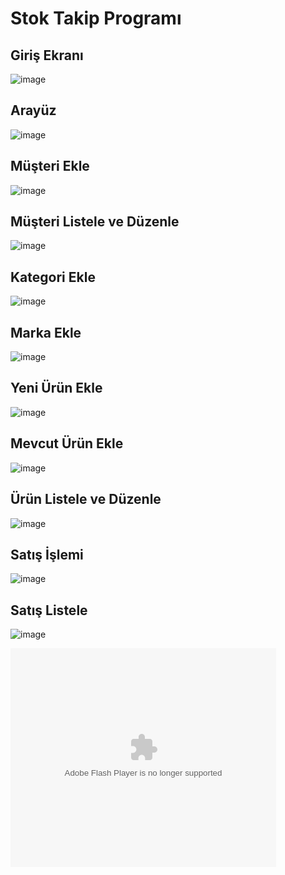 # Stok Takip Programı

## Giriş Ekranı
![image](https://github.com/EnginBolatt/stokTakip/blob/main/ekranFotograflari/girisEkrani.png)

## Arayüz
![image](https://github.com/EnginBolatt/stokTakip/blob/main/ekranFotograflari/Lobi1.png)

## Müşteri Ekle
![image](https://github.com/EnginBolatt/stokTakip/blob/main/ekranFotograflari/musteriEkle.png)

## Müşteri Listele ve Düzenle
![image](https://github.com/EnginBolatt/stokTakip/blob/main/ekranFotograflari/musteriListele.png)

## Kategori Ekle
![image](https://github.com/EnginBolatt/stokTakip/blob/main/ekranFotograflari/kategoriEkle.png)

## Marka Ekle
![image](https://github.com/EnginBolatt/stokTakip/blob/main/ekranFotograflari/markaEkle.png)

## Yeni Ürün Ekle
![image](https://github.com/EnginBolatt/stokTakip/blob/main/ekranFotograflari/urunEkle.png)

## Mevcut Ürün Ekle
![image](https://github.com/EnginBolatt/stokTakip/blob/main/ekranFotograflari/mevcutUrunEkle.png)

## Ürün Listele ve Düzenle
![image](https://github.com/EnginBolatt/stokTakip/blob/main/ekranFotograflari/urunListeleme.png)

## Satış İşlemi
![image](https://github.com/EnginBolatt/stokTakip/blob/main/ekranFotograflari/satisSayfasi.png)

## Satış Listele
![image](https://github.com/EnginBolatt/stokTakip/blob/main/ekranFotograflari/satisListele.png)

<object width="425" height="350">
  <param name="movie" value="https://www.youtube.com/channel/UCHIL6HUrb14s266zlKFEZzQ" />
  <param name="wmode" value="transparent" />
  <embed src="https://youtu.be/8R4iVh5XwPE"
         type="application/x-shockwave-flash"
         wmode="transparent" width="425" height="350" />
</object>
